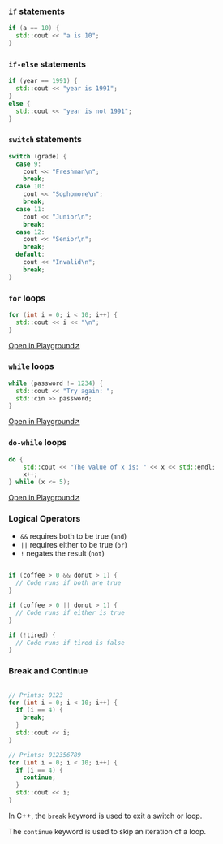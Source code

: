 ### `if` statements

```c++
if (a == 10) {
  std::cout << "a is 10";
}
```



### `if-else` statements

```c++
if (year == 1991) {
  std::cout << "year is 1991";
}
else {
  std::cout << "year is not 1991";
}
```



### `switch` statements

```c++
switch (grade) {
  case 9:
    cout << "Freshman\n";
    break;
  case 10:
    cout << "Sophomore\n";
    break;
  case 11:
    cout << "Junior\n";
    break;
  case 12:
    cout << "Senior\n";
    break;
  default:
    cout << "Invalid\n";
    break;
}
```



### `for` loops

```c++
for (int i = 0; i < 10; i++) {
  std::cout << i << "\n";
}
```

[Open in Playground↗](http://tpcg.io/OMXE4P)



### `while` loops

```c++
while (password != 1234) {
  std::cout << "Try again: ";
  std::cin >> password;
}
```

[Open in Playground↗](http://tpcg.io/OMXE4P)



### `do-while` loops

```c++
do {
    std::cout << "The value of x is: " << x << std::endl;
    x++;
} while (x <= 5);
```

[Open in Playground↗](http://tpcg.io/3BLIRP)



### Logical Operators

- `&&` requires both to be true (`and`)
- `||` requires either to be true (`or`)
- `!` negates the result (`not`)

```c++

if (coffee > 0 && donut > 1) {
  // Code runs if both are true
}

if (coffee > 0 || donut > 1) {
  // Code runs if either is true
}

if (!tired) {
  // Code runs if tired is false
}
```



### Break and Continue

```c++

// Prints: 0123
for (int i = 0; i < 10; i++) {
  if (i == 4) {
    break;
  }
  std::cout << i;
}

// Prints: 012356789
for (int i = 0; i < 10; i++) {
  if (i == 4) {
    continue;
  }
  std::cout << i;
}

```

In C++, the `break` keyword is used to exit a switch or loop.

The `continue` keyword is used to skip an iteration of a loop.

